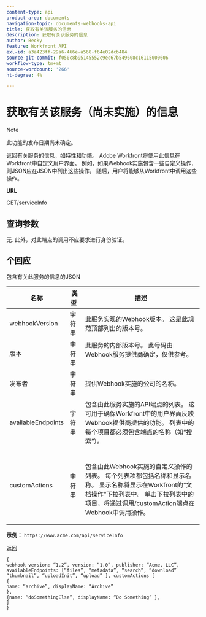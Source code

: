 ```yaml
---
content-type: api
product-area: documents
navigation-topic: documents-webhooks-api
title: 获取有关该服务的信息
description: 获取有关该服务的信息
author: Becky
feature: Workfront API
exl-id: a3a423ff-29a6-466e-a568-f64e02dcb484
source-git-commit: f050c8b95145552c9ed67b549608c16115000606
workflow-type: tm+mt
source-wordcount: '266'
ht-degree: 4%

---
```



# 获取有关该服务（尚未实施）的信息

>[!NOTE]
>
>此功能的发布日期尚未确定。

返回有关服务的信息，如特性和功能。 Adobe Workfront将使用此信息在Workfront中自定义用户界面。 例如，如果Webhook实施包含一些自定义操作，则JSON应在JSON中列出这些操作。 随后，用户将能够从Workfront中调用这些操作。

**URL**

GET/serviceInfo

## 查询参数

无. 此外，对此端点的调用不应要求进行身份验证。

## 个回应

包含有关此服务的信息的JSON

<table style="table-layout:auto"> 
 <col> 
 <col> 
 <col> 
 <thead> 
  <tr> 
   <th>名称</th> 
   <th>类型 </th> 
   <th>描述</th> 
  </tr> 
 </thead> 
 <tbody> 
  <tr> 
   <td>webhookVersion </td> 
   <td>字符串 </td> 
   <td>此服务实现的Webhook版本。 这是此规范顶部列出的版本号。</td> 
  </tr> 
  <tr> 
   <td>版本 </td> 
   <td>字符串 </td> 
   <td>此服务的内部版本号。 此号码由Webhook服务提供商确定，仅供参考。<br><br></td> 
  </tr> 
  <tr> 
   <td>发布者 </td> 
   <td>字符串 </td> 
   <td>提供Webhook实施的公司的名称。</td> 
  </tr> 
  <tr> 
   <td>availableEndpoints</td> 
   <td>字符串 </td> 
   <td>包含由此服务实施的API端点的列表。 这可用于确保Workfront中的用户界面反映Webhook提供商提供的功能。 列表中的每个项目都必须包含端点的名称（如“搜索”）。</td> 
  </tr> 
  <tr> 
   <td>customActions </td> 
   <td>字符串</td> 
   <td>  <p>包含由此Webhook实施的自定义操作的列表。 每个列表项都包括名称和显示名称。 显示名称将显示在Workfront的“文档操作”下拉列表中。 单击下拉列表中的项目，将通过调用/customAction端点在Webhook中调用操作。</p></td> 
  </tr> 
 </tbody> 
</table>

**示例：** `https://www.acme.com/api/serviceInfo`

返回

```
{
webhook version: “1.2”, version: “1.0”, publisher: “Acme, LLC”, availableEndpoints: [“files”, “metadata”, “search”, “download”
“thumbnail”, “uploadInit”, “upload” ], customActions [
{
name: “archive”, displayName: “Archive” 
}, 
{name: “doSomethingElse”, displayName: “Do Something” }, 
] 
}
```
